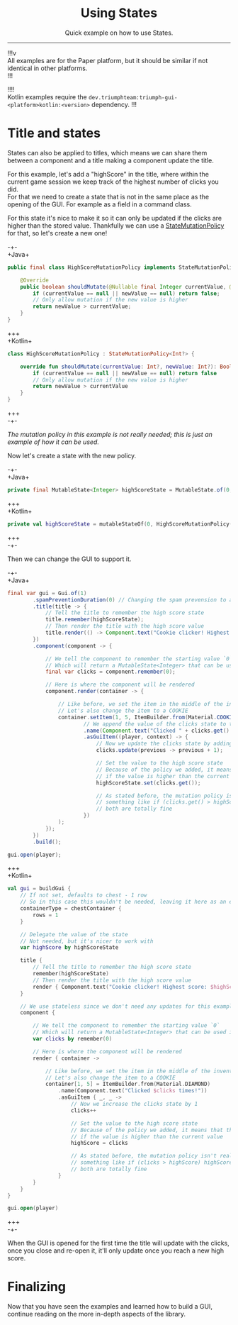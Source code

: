 <center><h1>Using States</h1></center>
<center><p>Quick example on how to use States.</p></center>

---

!!!v  
All examples are for the Paper platform, but it should be similar if not identical in other platforms.  
!!!

!!!!  
Kotlin examples require the `dev.triumphteam:triumph-gui-<platform>kotlin:<version>` dependency.
!!!

# Title and states

States can also be applied to titles, which means we can share them between a component and a title making a component
update the title.

For this example, let's add a "highScore" in the title, where within the current game session we keep track of the
highest number of clicks you did.  
For that we need to create a state that is not in the same place as the opening of the GUI. For example as a field in a
command class.

For this state it's nice to make it so it can only be updated if the clicks are higher than the stored value. Thankfully
we can use a [StateMutationPolicy](/mutation-policy) for that, so let's create a new one!

-+-  
+Java+  

```java
public final class HighScoreMutationPolicy implements StateMutationPolicy<Integer> {

    @Override
    public boolean shouldMutate(@Nullable final Integer currentValue, @Nullable final Integer newValue) {
        if (currentValue == null || newValue == null) return false;
        // Only allow mutation if the new value is higher
        return newValue > currentValue;
    }
}
```
+++  
+Kotlin+  

```kotlin
class HighScoreMutationPolicy : StateMutationPolicy<Int?> {

    override fun shouldMutate(currentValue: Int?, newValue: Int?): Boolean {
        if (currentValue == null || newValue == null) return false
        // Only allow mutation if the new value is higher
        return newValue > currentValue
    }
}
```
+++  
-+-  

_The mutation policy in this example is not really needed; this is just an example of how it can be used._

Now let's create a state with the new policy.

-+-  
+Java+  

```java
private final MutableState<Integer> highScoreState = MutableState.of(0, new HighScoreMutationPolicy());
```

+++  
+Kotlin+  

```kotlin
private val highScoreState = mutableStateOf(0, HighScoreMutationPolicy())
```
+++  
-+-  

Then we can change the GUI to support it.

-+-  
+Java+  

```java
final var gui = Gui.of(1)
        .spamPreventionDuration(0) // Changing the spam prevension to allow faster clicking, for fun
        .title(title -> {
            // Tell the title to remember the high score state
            title.remember(highScoreState);
            // Then render the title with the high score value
            title.render(() -> Component.text("Cookie clicker! Highest score: " + highScoreState.get()));
        })
        .component(component -> {

            // We tell the component to remember the starting value `0`
            // Which will return a MutableState<Integer> that can be used in the render function of the component
            final var clicks = component.remember(0);

            // Here is where the component will be rendered
            component.render(container -> {

                // Like before, we set the item in the middle of the inventory
                // Let's also change the item to a COOKIE
                container.setItem(1, 5, ItemBuilder.from(Material.COOKIE)
                        // We append the value of the clicks state to the name of the item
                        .name(Component.text("Clicked " + clicks.get() + " times!"))
                        .asGuiItem((player, context) -> {
                            // Now we update the clicks state by adding 1 to the previous amount
                            clicks.update(previous -> previous + 1);

                            // Set the value to the high score state
                            // Because of the policy we added, it means that this will only actually change the state
                            // if the value is higher than the current value
                            highScoreState.set(clicks.get());

                            // As stated before, the mutation policy isn't really needed, could have just been
                            // something like if (clicks.get() > highScore.get()) highScore.set(clicks.get())
                            // both are totally fine
                        })
                );
            });
        })
        .build();

gui.open(player);
```
+++  
+Kotlin+  

```kotlin
val gui = buildGui {
    // If not set, defaults to chest - 1 row
    // So in this case this wouldn't be needed, leaving it here as an example
    containerType = chestContainer {
        rows = 1
    }

    // Delegate the value of the state
    // Not needed, but it's nicer to work with
    var highScore by highScoreState

    title {
        // Tell the title to remember the high score state
        remember(highScoreState)
        // Then render the title with the high score value
        render { Component.text("Cookie clicker! Highest score: $highScore") }
    }

    // We use stateless since we don't need any updates for this example
    component {

        // We tell the component to remember the starting value `0`
        // Which will return a MutableState<Integer> that can be used in the render function of the component
        var clicks by remember(0)

        // Here is where the component will be rendered
        render { container ->

            // Like before, we set the item in the middle of the inventory
            // Let's also change the item to a COOKIE
            container[1, 5] = ItemBuilder.from(Material.DIAMOND)
                .name(Component.text("Clicked $clicks times!"))
                .asGuiItem { _, _ ->
                    // Now we increase the clicks state by 1
                    clicks++

                    // Set the value to the high score state
                    // Because of the policy we added, it means that this will only actually change the state
                    // if the value is higher than the current value
                    highScore = clicks

                    // As stated before, the mutation policy isn't really needed, could have just been
                    // something like if (clicks > highScore) highScore = clicks
                    // both are totally fine
                }
        }
    }
}

gui.open(player)
```
+++  
-+-  

When the GUI is opened for the first time the title will update with the clicks, once you close and re-open it, it'll
only update once you reach a new high score.

# Finalizing

Now that you have seen the examples and learned how to build a GUI, continue reading on the more in-depth aspects of the 
library.
